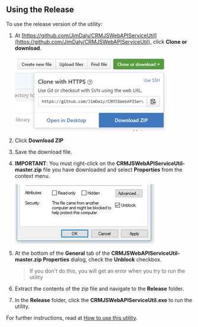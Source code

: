## Using the Release 

To use the release version of the utility: 

1. At [https://github.com/JimDaly/CRMJSWebAPIServiceUtil](https://github.com/JimDaly/CRMJSWebAPIServiceUtil), click **Clone or download**.

    ![Download zip file](../images/downloadzip.png)

2. Click **Download ZIP**

3. Save the download file.

4. **IMPORTANT**: You must right-click on the **CRMJSWebAPIServiceUtil-master.zip** 
file you have downloaded and select **Properties** from the context menu.

    ![unblock downloaded zip file](../images/unblock.png)

5. At the bottom of the **General** tab of the **CRMJSWebAPIServiceUtil-master.zip Properties** dialog, check the **Unblock** checkbox.
    
    >If you don't do this, you will get an error when you try to run the utility

6. Extract the contents of the zip file and navigate to the **Release** folder.

7. In the **Release** folder, click the **CRMJSWebAPIServiceUtil.exe** to run the utility.

For further instructions, read at [How to use this utility](../README.md#how-to-use-this-utility).


